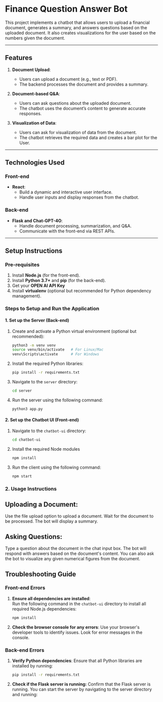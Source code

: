 # Finance Question Answer Bot

This project implements a chatbot that allows users to upload a financial document, generates a summary, and answers questions based on the uploaded document. It also creates visualizations for the user based on the numbers given the document.

---

## Features

1. **Document Upload**:
   - Users can upload a document (e.g., text or PDF).
   - The backend processes the document and provides a summary.

2. **Document-based Q&A**:
   - Users can ask questions about the uploaded document.
   - The chatbot uses the document’s content to generate accurate responses.

3. **Visualization of Data**:
   - Users can ask for visualization of data from the document.
   - The chatbot retrieves the required data and creates a bar plot for the User.

---

## Technologies Used

### Front-end
- **React**:
  - Build a dynamic and interactive user interface.
  - Handle user inputs and display responses from the chatbot.
  
### Back-end
- **Flask and Chat-GPT-4O**:
  - Handle document processing, summarization, and Q&A.
  - Communicate with the front-end via REST APIs.

---

## Setup Instructions

### Pre-requisites

1. Install **Node.js** (for the front-end).
2. Install **Python 3.7+** and **pip** (for the back-end).
4. Get your **OPEN AI API Key**
3. Install **virtualenv** (optional but recommended for Python dependency management).

### Steps to Setup and Run the Application

#### 1. Set up the Server (Back-end)
1. Create and activate a Python virtual environment (optional but recommended):
    ```bash
    python3 -m venv venv
    source venv/bin/activate   # For Linux/Mac
    venv\Scripts\activate      # For Windows

2. Install the required Python libraries:
    ```bash
    pip install -r requirements.txt

3. Navigate to the `server` directory:
   ```bash
   cd server

4. Run the server using the following command:
    ```bash
    python3 app.py

#### 2. Set up the Chatbot UI (Front-end)
1. Navigate to the `chatbot-ui` directory:
    ```bash
    cd chatbot-ui

2. Install the required Node modules
    ```bash
    npm install

3. Run the client using the following command:
    ```bash
    npm start

### 2. Usage Instructions
## Uploading a Document:

Use the file upload option to upload a document.
Wait for the document to be processed. The bot will display a summary.

## Asking Questions:
Type a question about the document in the chat input box.
The bot will respond with answers based on the document's content.
You can also ask the bot to visualize any given numerical figures from the document.

## Troubleshooting Guide

### Front-end Errors

1. **Ensure all dependencies are installed**:  
   Run the following command in the `chatbot-ui` directory to install all required Node.js dependencies:
   ```bash
   npm install

2. **Check the browser console for any errors**:
Use your browser's developer tools to identify issues. Look for error messages in the console.

### Back-end Errors

1. **Verify Python dependencies**:
    Ensure that all Python libraries are installed by running:
    ```bash
    pip install -r requirements.txt

2. **Check if the Flask server is running:**
    Confirm that the Flask server is running. You can start the server by navigating to the server directory and running: